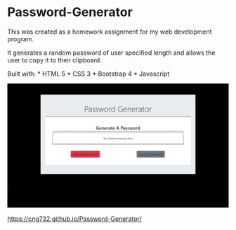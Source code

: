 # Password-Generator

This was created as a homework assignment for my web development program. 

It generates a random password of user specified length and allows the user to copy 
it to their clipboard. 

Built with:
    * HTML 5
    * CSS 3
    * Bootstrap 4
    * Javascript

![password generator](assets/password-gen-screenshot.png)

https://cng732.github.io/Password-Generator/

